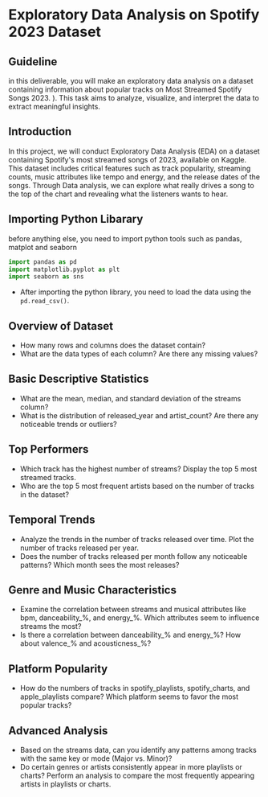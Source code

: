 # Exploratory Data Analysis on Spotify 2023 Dataset

## Guideline
in this deliverable, you will make an exploratory data analysis on a dataset containing information about popular tracks on Most Streamed Spotify Songs 2023. ). This task aims to analyze, visualize, and interpret the data to extract meaningful insights.

## Introduction
In this project, we will conduct Exploratory Data Analysis (EDA) on a dataset containing Spotify's most streamed songs of 2023, available on Kaggle. This dataset includes critical features such as track popularity, streaming counts, music attributes like tempo and energy, and the release dates of the songs. Through Data analysis, we can explore what really drives a song to the top of the chart and revealing what the listeners wants to hear. 

## Importing Python Libarary 
before anything else, you need to import python tools such as pandas, matplot and seaborn

```python
import pandas as pd
import matplotlib.pyplot as plt
import seaborn as sns
```

- After importing the python library, you need to load the data using the `pd.read_csv()`. 



## Overview of Dataset

- How many rows and columns does the dataset contain?
- What are the data types of each column? Are there any missing values?

## Basic Descriptive Statistics
- What are the mean, median, and standard deviation of the streams column?
- What is the distribution of released_year and artist_count? Are there any noticeable trends or outliers?

## Top Performers
- Which track has the highest number of streams? Display the top 5 most streamed tracks.
- Who are the top 5 most frequent artists based on the number of tracks in the dataset?

## Temporal Trends
- Analyze the trends in the number of tracks released over time. Plot the number of tracks released per year.
- Does the number of tracks released per month follow any noticeable patterns? Which month sees the most releases?

## Genre and Music Characteristics
- Examine the correlation between streams and musical attributes like bpm, danceability_%, and energy_%. Which attributes seem to influence streams the most?
- Is there a correlation between danceability_% and energy_%? How about valence_% and acousticness_%?

## Platform Popularity
 - How do the numbers of tracks in spotify_playlists, spotify_charts, and apple_playlists compare? Which platform seems to favor the most popular tracks?
 
## Advanced Analysis
- Based on the streams data, can you identify any patterns among tracks with the same key or mode (Major vs. Minor)?
- Do certain genres or artists consistently appear in more playlists or charts? Perform an analysis to compare the most frequently appearing artists in playlists or charts.
